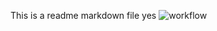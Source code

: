 This is a readme markdown file yes
![workflow](https://github.com/JoeMMCC/SEM/actions/workflows/main.yml/badge.svg)